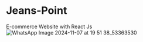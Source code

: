 # Jeans-Point
E-commerce Website with React Js 
![WhatsApp Image 2024-11-07 at 19 51 38_53363530](https://github.com/user-attachments/assets/295f058a-40a4-4852-b73a-553af7bf7a47)
